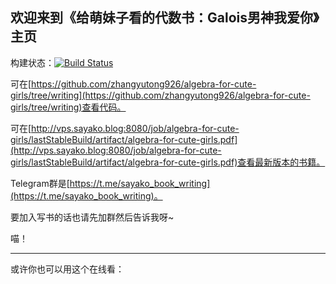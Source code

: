 ## 欢迎来到《给萌妹子看的代数书：Galois男神我爱你》主页

构建状态：[![Build Status](http://139.9.34.28:8080/buildStatus/icon?job=algebra-for-cute-girls)](http://139.9.34.28:8080/job/algebra-for-cute-girls/)

可在[https://github.com/zhangyutong926/algebra-for-cute-girls/tree/writing](https://github.com/zhangyutong926/algebra-for-cute-girls/tree/writing)查看代码。

可在[http://vps.sayako.blog:8080/job/algebra-for-cute-girls/lastStableBuild/artifact/algebra-for-cute-girls.pdf](http://vps.sayako.blog:8080/job/algebra-for-cute-girls/lastStableBuild/artifact/algebra-for-cute-girls.pdf)查看最新版本的书籍。

Telegram群是[https://t.me/sayako_book_writing](https://t.me/sayako_book_writing)。

要加入写书的话也请先加群然后告诉我呀~

喵！

---
或许你也可以用这个在线看：

<object data="http://vps.sayako.blog:8080/job/algebra-for-cute-girls/lastStableBuild/artifact/algebra-for-cute-girls.pdf" type="application/pdf" width="100%" height="800rem">
    <embed src="http://vps.sayako.blog:8080/job/algebra-for-cute-girls/lastStableBuild/artifact/algebra-for-cute-girls.pdf" type="application/pdf">
    </embed>
</object>
